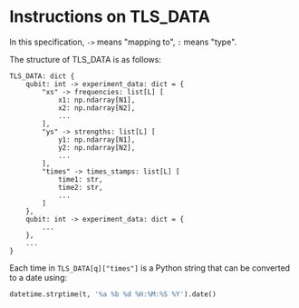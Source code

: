 # Instructions on TLS_DATA

In this specification, `->` means "mapping to", `:` means "type".

The structure of TLS_DATA is as follows:

```text
TLS_DATA: dict {
    qubit: int -> experiment_data: dict = {
        "xs" -> frequencies: list[L] [
            x1: np.ndarray[N1],
            x2: np.ndarray[N2],
            ...
        ],
        "ys" -> strengths: list[L] [
            y1: np.ndarray[N1],
            y2: np.ndarray[N2],
            ...
        ],
        "times" -> times_stamps: list[L] [
            time1: str,
            time2: str,
            ...
        ]
    },
    qubit: int -> experiment_data: dict = {
        ...
    },
    ...
}
```

Each time in `TLS_DATA[q]["times"]` is a Python string that can be converted to a date using:
```python
datetime.strptime(t, '%a %b %d %H:%M:%S %Y').date()
```
